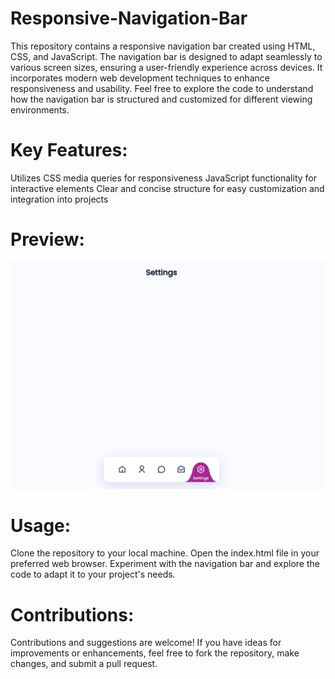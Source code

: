 # Responsive-Navigation-Bar
  This repository contains a responsive navigation bar created using HTML, CSS, and JavaScript.
  The navigation bar is designed to adapt seamlessly to various screen sizes, ensuring a user-friendly experience across devices. It incorporates modern web development techniques to enhance responsiveness and usability.       Feel free to explore the code to understand how the navigation bar is structured and customized for different viewing environments.

# Key Features:
  Utilizes CSS media queries for responsiveness
  JavaScript functionality for interactive elements
  Clear and concise structure for easy customization and integration into projects

# Preview:
  ![navbar](https://github.com/SANJAYSS-SRM-26/Responsive-Navigation-Bar/blob/main/preview%20(5).png)
  

# Usage:
  Clone the repository to your local machine.
  Open the index.html file in your preferred web browser.
  Experiment with the navigation bar and explore the code to adapt it to your project's needs.

# Contributions:
  Contributions and suggestions are welcome! If you have ideas for improvements or enhancements, feel free to fork the repository, make changes, and submit a pull request.

